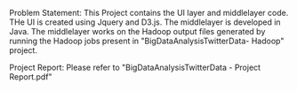 Problem Statement:
    This Project contains the UI layer and middlelayer code. THe UI is created using Jquery and D3.js. The middlelayer is developed
    in Java. The middlelayer works on the Hadoop output files generated by running the Hadoop jobs present in 
    "BigDataAnalysisTwitterData- Hadoop" project.
    
    
    
Project Report:
    Please refer to "BigDataAnalysisTwitterData - Project Report.pdf"
